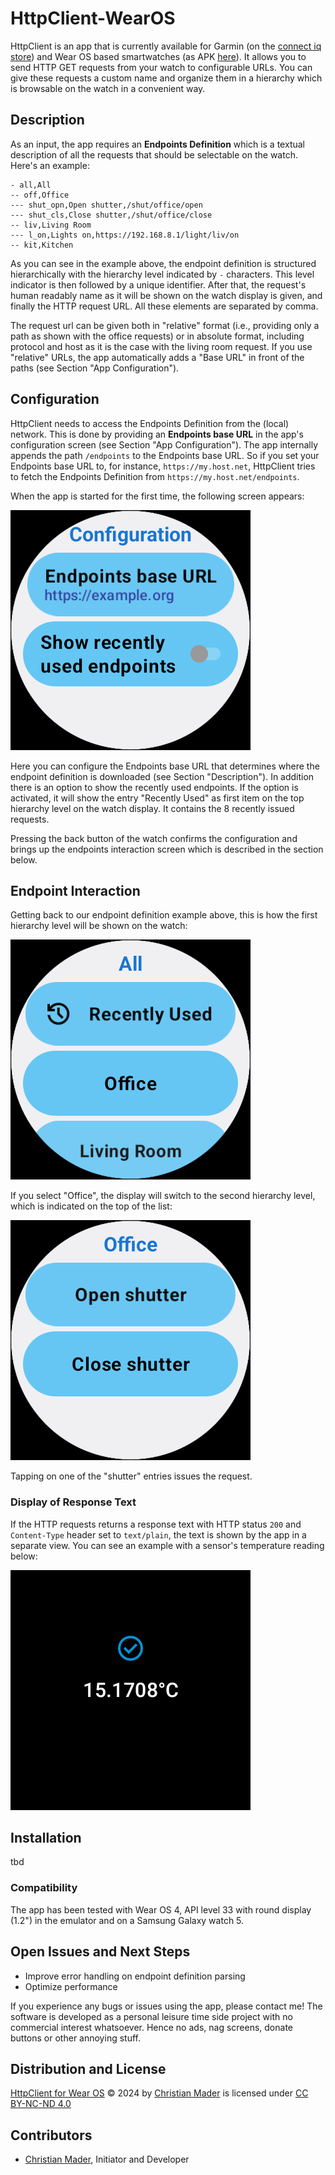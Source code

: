 # HttpClient-WearOS

HttpClient is an app that is currently available for Garmin (on the 
[connect iq store](https://apps.garmin.com/apps/da241207-e929-4cdf-9662-11ab17ffd70d)) and Wear OS 
based smartwatches (as APK [here](https://github.com/cmader/HttpClient-WearOS)). It allows you to 
send HTTP GET requests from your watch to configurable URLs. You can give these requests a custom 
name and organize them in a hierarchy which is browsable on the watch in a convenient way.

## Description

As an input, the app requires an **Endpoints Definition** which is a textual description of all the 
requests that should be selectable on the watch. Here's an example:

```
- all,All
-- off,Office
--- shut_opn,Open shutter,/shut/office/open
--- shut_cls,Close shutter,/shut/office/close
-- liv,Living Room
--- l_on,Lights on,https://192.168.8.1/light/liv/on
-- kit,Kitchen
```

As you can see in the example above, the endpoint definition is structured hierarchically with the 
hierarchy level indicated by `-` characters. This level indicator is then followed by a unique 
identifier. After that, the request's human readably name as it will be shown on the watch display 
is given, and finally the HTTP request URL. All these elements are separated by comma.

The request url can be given both in "relative" format (i.e., providing only a path as shown 
with the office requests) or in absolute format, including protocol and host as it is the case with 
the living room request. If you use "relative" URLs, the app automatically adds a "Base URL" in 
front of the paths (see Section "App Configuration").

## Configuration

HttpClient needs to access the Endpoints Definition from the (local) network. This is done by
providing an **Endpoints base URL** in the app's configuration screen (see Section "App
Configuration"). The app internally appends the path `/endpoints` to the Endpoints base URL. So if
you set your Endpoints base URL to, for instance, `https://my.host.net`, HttpClient tries to fetch
the Endpoints Definition from `https://my.host.net/endpoints`.

When the app is started for the first time, the following screen appears:

![Configuration screen](res/config_screen.png)

Here you can configure the Endpoints base URL that determines where the endpoint definition is
downloaded (see Section "Description"). In addition there is an option to show the recently used
endpoints. If the option is activated,  it will show the entry "Recently Used" as first item on 
the top hierarchy level on the watch display. It contains the 8 recently issued requests.

Pressing the back button of the watch confirms the configuration and brings up the endpoints 
interaction screen which is described in the section below.

## Endpoint Interaction

Getting back to our endpoint definition example above, this is how the first hierarchy level will 
be shown on the watch:

![Endpoint interaction main level](res/endpoints_interaction_main.png)

If you select "Office", the display will switch to the second hierarchy level, which is indicated 
on the top of the list:

![Endpoint interaction second_level](res/endpoints_interaction_level2.png)

Tapping on one of the "shutter" entries issues the request.

### Display of Response Text

If the HTTP requests returns a response text with HTTP status `200` and `Content-Type` header set 
to `text/plain`, the text is shown by the app in a separate view. You can see an example with a 
sensor's temperature reading below:

![Response result text](res/response_result_text.png)

## Installation

tbd

### Compatibility

The app has been tested with Wear OS 4, API level 33 with round display (1.2") in the emulator and
on a Samsung Galaxy watch 5.

## Open Issues and Next Steps

* Improve error handling on endpoint definition parsing
* Optimize performance

If you experience any bugs or issues using the app, please contact me! The software is developed
as a personal leisure time side project with no commercial interest whatsoever. Hence no ads, nag
screens, donate buttons or other annoying stuff.

## Distribution and License
[HttpClient for Wear OS](https://github.com/cmader/HttpClient-WearOS) © 2024 by 
[Christian Mader](https://github.com/cmader) is licensed under 
[CC BY-NC-ND 4.0](https://creativecommons.org/licenses/by-nc-nd/4.0/) 

## Contributors
* [Christian Mader](https://github.com/cmader), Initiator and Developer
